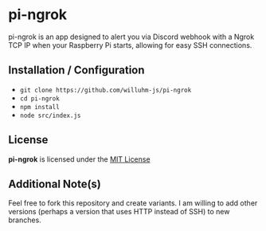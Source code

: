 # pi-ngrok
pi-ngrok is an app designed to alert you via Discord webhook with a Ngrok TCP IP when your Raspberry Pi starts, allowing for easy SSH connections.

## Installation / Configuration
* `git clone https://github.com/willuhm-js/pi-ngrok`
* `cd pi-ngrok`
* `npm install`
* `node src/index.js`

## License
**pi-ngrok** is licensed under the [MIT License](https://github.com/willuhm-js/pi-ngrok/blob/master/LICENSE)

## Additional Note(s)
Feel free to fork this repository and create variants. I am willing to add other versions (perhaps a version that uses HTTP instead of SSH) to new branches.
